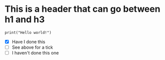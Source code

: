 # <h1> This is a header that can go between h1 and h3
  
<!--- ![Image of Yaktocat](https://octodex.github.com/images/yaktocat.png) I have made this a comment-->
  
  ```
  print("Hello world!")
  ```
  
  - [X] Have I done this
  - [ ] See above for a tick
  - [ ] I haven't done this one
